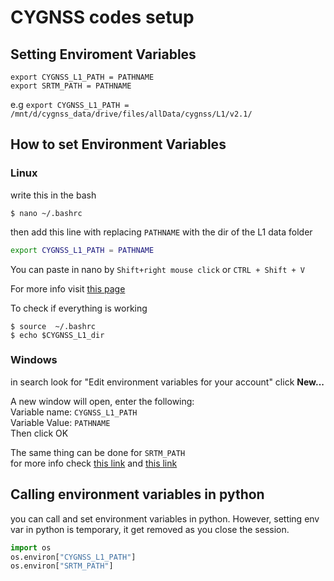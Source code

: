 # CYGNSS codes setup

## Setting Enviroment Variables
```shell
export CYGNSS_L1_PATH = PATHNAME
export SRTM_PATH = PATHNAME
```
e.g ``export CYGNSS_L1_PATH = /mnt/d/cygnss_data/drive/files/allData/cygnss/L1/v2.1/``

## How to set Environment Variables
### Linux
write this in the bash  
```shell script
$ nano ~/.bashrc
```
then add this line with replacing ```PATHNAME``` with the dir of the L1 data folder  
```bash
export CYGNSS_L1_PATH = PATHNAME 
```

You can paste in nano by ``Shift+right mouse click`` or ``CTRL + Shift + V``  

For more info visit [this page](https://www.digitalocean.com/community/tutorials/how-to-read-and-set-environmental-and-shell-variables-on-a-linux-vps) 

To check if everything is working  
```shell script
$ source  ~/.bashrc  
$ echo $CYGNSS_L1_dir  
```

### Windows
in search look for "Edit environment variables for your account"
click **New...**  

A new window will open, enter the following:  
Variable name: ``CYGNSS_L1_PATH``  
Variable Value: ``PATHNAME``  
Then click OK  

The same thing can be done for ``SRTM_PATH``  
for more info check [this link](https://www.architectryan.com/2018/08/31/how-to-change-environment-variables-on-windows-10/) and [this link](https://docs.microsoft.com/en-us/windows-server/administration/windows-commands/setx)
## Calling environment variables in python
you can call and set environment variables in python. However, setting env var in python is temporary, it get removed as you close the session.  

```python 
import os  
os.environ["CYGNSS_L1_PATH"]
os.environ["SRTM_PATH"]
```
